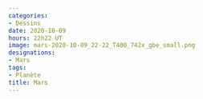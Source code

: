 ```yaml
---
categories:
- Dessins
date: 2020-10-09
hours: 22h22 UT
image: mars-2020-10-09_22-22_T400_742x_gbe_small.png
designations:
- Mars
tags:
- Planète
title: Mars
---
```

